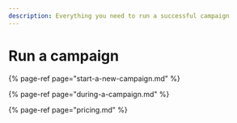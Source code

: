 ```yaml
---
description: Everything you need to run a successful campaign
---
```


# Run a campaign

{% page-ref page="start-a-new-campaign.md" %}

{% page-ref page="during-a-campaign.md" %}

{% page-ref page="pricing.md" %}





